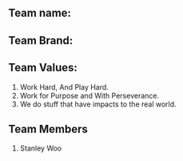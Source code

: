 ## Team name: 


## Team Brand:


## Team Values:
1. Work Hard, And Play Hard.
2. Work for Purpose and With Perseverance.
3. We do stuff that have impacts to the real world.
## **Team Members**
1. Stanley Woo
    

